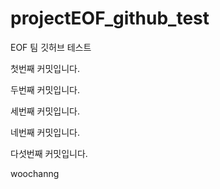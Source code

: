 # projectEOF_github_test
EOF 팀 깃허브 테스트

첫번째 커밋입니다.

두번째 커밋입니다.

세번째 커밋입니다.

네번째 커밋입니다.

다섯번째 커밋입니다.

woochanng
